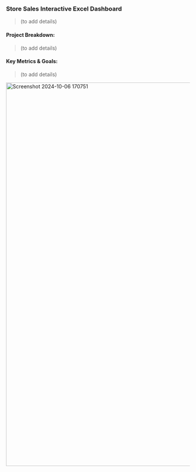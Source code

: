 ### Store Sales Interactive Excel Dashboard
> (to add details)

#### Project Breakdown:
> (to add details)

#### Key Metrics & Goals:
> (to add details)

<img width="1049" alt="Screenshot 2024-10-06 170751" src="https://github.com/user-attachments/assets/37fcc693-188d-4348-8f9f-0179a0a09c51">
